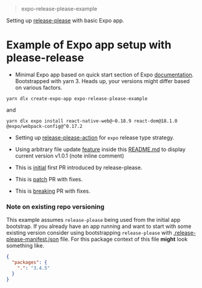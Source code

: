 > expo-release-please-example

Setting up [release-please][release-please-github-repo] with basic Expo app.

# Example of Expo app setup with please-release

- Minimal Expo app based on quick start section of Expo [documentation][expo-app-get-started]. Bootstrapped with yarn 3. Heads up, your versions might differ based on various factors.

```shell
yarn dlx create-expo-app expo-release-please-example
```

and

```shell
yarn dlx expo install react-native-web@~0.18.9 react-dom@18.1.0 @expo/webpack-config@^0.17.2
```

- Setting up [release-please-action][release-please-github-action-repo] for `expo` release type strategy.

- Using arbitrary file update [feature][release-please-doc-arbitrary-file-update] inside this [README.md][readme-code-arbitrary-file-update] to display current version v1.0.1 (note inline comment) <!-- x-release-please-version -->

- This is [initial][version-pr-initial] first PR introduced by release-please.
- This is [patch][version-pr-patch] PR with fixes.
- This is [breaking][version-pr-major] PR with fixes.

### Note on existing repo versioning

This example assumes `release-please` being used from the initial app bootstrap. If you already have an app running and want to start with some existing version consider using bootstrapping `release-please` with [.release-please-manifest.json][release-please-initial-version] file.
For this package context of this file **might** look something like.

```json
{
  "packages": {
    ".": "3.4.5"
  }
}
```

[expo-app-get-started]: https://docs.expo.dev
[release-please-github-repo]: https://github.com/googleapis/release-please
[release-please-github-action-repo]: https://github.com/google-github-actions/release-please-action
[release-please-doc-arbitrary-file-update]: https://github.com/googleapis/release-please/blob/main/docs/customizing.md#updating-arbitrary-json-files
[version-pr-initial]: https://github.com/dmi3y/expo-release-please-example/pull/1/files
[readme-code-arbitrary-file-update]: https://github.com/dmi3y/expo-release-please-example/blob/main/README.md?plain=1#L19
[version-pr-patch]: https://github.com/dmi3y/expo-release-please-example/pull/2
[release-please-initial-version]: https://github.com/googleapis/release-please/blob/main/docs/manifest-releaser.md#initial-version
[version-pr-major]: https://github.com/dmi3y/expo-release-please-example/pull/3
